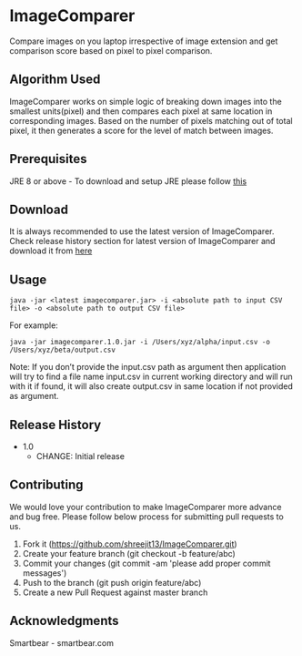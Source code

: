 # ImageComparer

Compare images on you laptop irrespective of image extension and get comparison score based on pixel to pixel comparison.

## Algorithm Used

ImageComparer works on simple logic of breaking down images into the smallest units(pixel) and then compares each pixel at same location in corresponding images. Based on the number of pixels matching out of total pixel, it then generates a score for the level of match between images.

## Prerequisites

JRE 8 or above - To download and setup JRE please follow [this](https://docs.oracle.com/goldengate/1212/gg-winux/GDRAD/java.htm#BGBFHBEA) 

## Download

It is always recommended to use the latest version of ImageComparer.
Check release history section for latest version of ImageComparer and download it from [here](https://github.com/shreejit13/ImageComparer/tree/master/dist)

## Usage

```
java -jar <latest imagecomparer.jar> -i <absolute path to input CSV file> -o <absolute path to output CSV file>
```
For example: 
```
java -jar imagecomparer.1.0.jar -i /Users/xyz/alpha/input.csv -o /Users/xyz/beta/output.csv
```

Note: If you don’t provide the input.csv path as argument then application will try to find a file name input.csv in current working directory and will run with it if found, it will also create output.csv in same location if not provided as argument.

## Release History

* 1.0
    * CHANGE: Initial release
    
## Contributing

We would love your contribution to make ImageComparer more advance and bug free.
Please follow below process for submitting pull requests to us.

1. Fork it (https://github.com/shreejit13/ImageComparer.git)
2. Create your feature branch (git checkout -b feature/abc)
3. Commit your changes (git commit -am 'please add proper commit messages')
4. Push to the branch (git push origin feature/abc)
5. Create a new Pull Request against master branch

## Acknowledgments

Smartbear - smartbear.com




